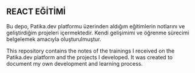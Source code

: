 ## REACT EĞİTİMİ

Bu depo, Patika.dev platformu üzerinden aldığım eğitimlerin notlarını ve geliştirdiğim projeleri içermektedir. Kendi gelişimimi ve öğrenme sürecimi belgelemek amacıyla oluşturulmuştur.


This repository contains the notes of the trainings I received on the Patika.dev platform and the projects I developed. It was created to document my own development and learning process.